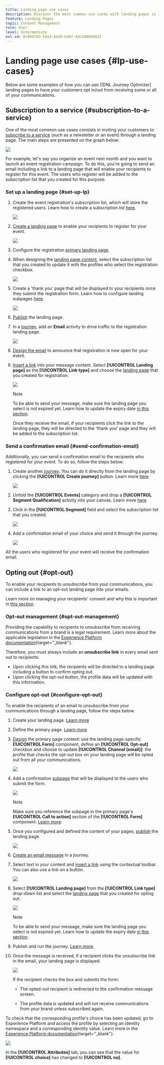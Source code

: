 ```yaml
---
title: Landing page use cases
description: Discover the most common use cases with landing pages in Journey Optimizer
feature: Landing Pages
topic: Content Management
role: User
level: Intermediate
exl-id: 8c00d783-54a3-45d9-bd8f-4dc58804d922
---
```

# Landing page use cases {#lp-use-cases}

Below are some examples of how you can use [!DNL Journey Optimizer] landing pages to have your customers opt in/out from receiving some or all of your communications.

## Subscription to a service {#subscription-to-a-service}

One of the most common use cases consists in inviting your customers to [subscribe to a service](subscription-list.md) (such as a newsletter or an event) through a landing page. The main steps are presented on the graph below:

![](assets/lp_subscription-uc.png)

For example, let's say you organize an event next month and you want to launch an event registration campaign<!--to keep your customers that are interested updated on that event-->. To do this, you're going to send an email including a link to a landing page that will enable your recipients to register for this event. The users who register will be added to the subscription list that you created for this purpose.

### Set up a landing page {#set-up-lp}

1. Create the event registration's subscription list, which will store the registered users. Learn how to create a subscription list [here](subscription-list.md#define-subscription-list).

    ![](assets/lp_subscription-uc-list.png)

1. [Create a landing page](create-lp.md) to enable your recipients to register for your event.

    ![](assets/lp_create-lp-details.png)

1. Configure the registration [primary landing page](create-lp.md#configure-primary-page).

1. When designing the [landing page content](design-lp.md), select the subscription list that you created to update it with the profiles who select the registration checkbox.

    ![](assets/lp_subscription-uc-lp-list.png)

1. Create a 'thank you' page that will be displayed to your recipients once they submit the registration form. Learn how to configure landing subpages [here](create-lp.md#configure-subpages).

    ![](assets/lp_subscription-uc-thanks.png)

1. [Publish](create-lp.md#publish) the landing page.

1. In a [journey](../building-journeys/journey.md), add an **Email** activity to drive traffic to the registration landing page.

    ![](assets/lp_subscription-uc-journey.png)

1. [Design the email](../messages/get-started-content.md) to announce that registration is now open for your event.

1. [Insert a link](../design/message-tracking.md#insert-links) into your message content. Select **[!UICONTROL Landing page]** as the **[!UICONTROL Link type]** and choose the [landing page](create-lp.md#configure-primary-page) that you created for registration.

    ![](assets/lp_subscription-uc-link.png)

    >[!NOTE]
    >
    >To be able to send your message, make sure the landing page you select is not expired yet. Learn how to update the expiry date [in this section](create-lp.md#configure-primary-page).

    Once they receive the email, if your recipients click the link to the landing page, they will be directed to the 'thank you' page and they will be added to the subscription list.

### Send a confirmation email {#send-confirmation-email}

Additionally, you can send a confirmation email to the recipients who registered for your event. To do so, follow the steps below.

1. Create another [journey](../building-journeys/journey.md). You can do it directly from the landing page by clicking the **[!UICONTROL Create journey]** button. Learn more [here](create-lp.md#configure-primary-page)

    ![](assets/lp_subscription-uc-create-journey.png)

1. Unfold the **[!UICONTROL Events]** category and drop a **[!UICONTROL Segment Qualification]** activity into your canvas. Learn more [here](../building-journeys/segment-qualification-events.md)

1. Click in the **[!UICONTROL Segment]** field and select the subscription list that you created.

    ![](assets/lp_subscription-uc-confirm-journey.png)

1. Add a confirmation email of your choice and send it through the journey.

    ![](assets/lp_subscription-uc-confirm-email.png)

All the users who registered for your event will receive the confirmation email.

<!--The event registration's subscription list tracks the profiles who registered and you can send them targeted event updates.-->

## Opting out {#opt-out}

To enable your recipients to unsubscribe from your communications, you can include a link to an opt-out landing page into your emails.

Learn more on managing your recipients' consent and why this is important in [this section](../messages/consent.md).

### Opt-out management {#opt-out-management}

Providing the capability to recipients to unsubscribe from receiving communications from a brand is a legal requirement. Learn more about the applicable legislation in the [Experience Platform documentation](https://experienceleague.adobe.com/docs/experience-platform/privacy/regulations/overview.html#regulations){target="_blank"}.

Therefore, you must always include an **unsubscribe link** in every email sent out to recipients:

* Upon clicking this link, the recipients will be directed to a landing page including a button to confirm opting out.
* Upon clicking the opt-out button, the profile data will be updated with this information.

### Configure opt-out {#configure-opt-out}

To enable the recipients of an email to unsubscribe from your communications through a landing page, follow the steps below.

1. Create your landing page. [Learn more](create-lp.md)

1. Define the primary page. [Learn more](create-lp.md#configure-primary-page)

1. [Design](design-lp.md) the primary page content: use the landing page-specific **[!UICONTROL Form]** component, define an **[!UICONTROL Opt-out]** checkbox and choose to update **[!UICONTROL Channel (email)]**: the profile that checks the opt-out box on your landing page will be opted out from all your communications.

    ![](assets/lp_opt-out-primary-lp.png)

    <!--You can also build your own landing page and host it on the third-party system of your choice.-->

1. Add a confirmation [subpage](create-lp.md#configure-subpages) that will be displayed to the users who submit the form.

    ![](assets/lp_opt-out-subpage.png)

    >[!NOTE]
    >
    >Make sure you reference the subpage in the primary page's **[!UICONTROL Call to action]** section of the **[!UICONTROL Form]** component. [Learn more](design-lp.md)

1. Once you configured and defined the content of your pages, [publish](create-lp.md#publish) the landing page.

    ![](assets/lp_opt-out-publish.png)

1. [Create an email message](../messages/get-started-content.md) in a journey.

1. Select text in your content and [insert a link](../design/message-tracking.md#insert-links) using the contextual toolbar. You can also use a link on a button.

    ![](assets/lp_opt-out-insert-link.png)

1. Select **[!UICONTROL Landing page]** from the **[!UICONTROL Link type]** drop-down list and select the [landing page](create-lp.md#configure-primary-page) that you created for opting out.

    ![](assets/lp_opt-out-landing-page.png)

    >[!NOTE]
    >
    >To be able to send your message, make sure the landing page you select is not expired yet. Learn how to update the expiry date [in this section](create-lp.md#configure-primary-page).

1. Publish and run the journey. [Learn more](../building-journeys/journey.md).

1. Once the message is received, if a recipient clicks the unsubscribe link in the email, your landing page is displayed.

    ![](assets/lp_opt-out-submit-form.png)

    If the recipient checks the box and submits the form:

    * The opted-out recipient is redirected to the confirmation message screen.

    * The profile data is updated and will not receive communications from your brand unless subscribed again.

To check that the corresponding profile's choice has been updated, go to Experience Platform and access the profile by selecting an identity namespace and a corresponding identity value. Learn more in the [Experience Platform documentation](https://experienceleague.adobe.com/docs/experience-platform/profile/ui/user-guide.html#getting-started){target="_blank"}.

![](assets/lp_opt-out-profile-choice.png)

In the **[!UICONTROL Attributes]** tab, you can see that the value for **[!UICONTROL choice]** has changed to **[!UICONTROL no]**.

<!--

### Other ways to opt out

You can also enable your recipients to unsubscribe whithout using landing pages.

* **One-click opt-out**

    You can add a one-click opt-out link into your email content. This will enable your recipients to quickly unsubscribe from your communications, without being redirected to a landing page where they need to confirm opting out. [Learn more](../messages/consent.md#one-click-opt-out-link)

* **Unsubscribe link in header**

    If the recipients' email client supports displaying an unsubscribe link in the email header, emails sent with [!DNL Journey Optimizer] automatically include this link. [Learn more](../messages/consent.md#unsubscribe-header)
-->
